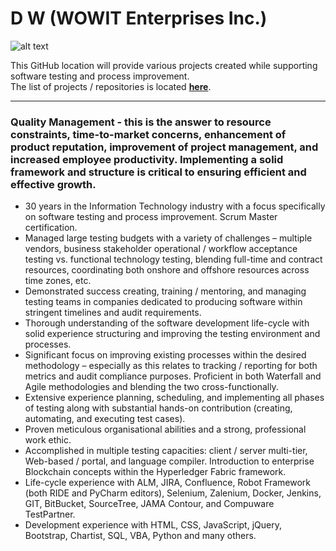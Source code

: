 # D W (WOWIT Enterprises Inc.)
![alt text](https://wowitinc.github.io/images/wowit.jpg "WOWIT Enterprises Inc.")

This GitHub location will provide various projects created while supporting software testing and process improvement.  
The list of projects / repositories is located **[here](https://github.com/wowitinc)**.

---
### Quality Management - this is the answer to resource constraints, time-to-market concerns, enhancement of product reputation, improvement of project management, and increased employee productivity.  Implementing a solid framework and structure is critical to ensuring efficient and effective growth.

* 30 years in the Information Technology industry with a focus specifically on software testing and process improvement.  Scrum Master certification.
* Managed large testing budgets with a variety of challenges – multiple vendors, business stakeholder operational / workflow acceptance testing vs. functional technology testing, blending full-time and contract resources, coordinating both onshore and offshore resources across time zones, etc.
* Demonstrated success creating, training / mentoring, and managing testing teams in companies dedicated to producing software within stringent timelines and audit requirements.
* Thorough understanding of the software development life-cycle with solid experience structuring and improving the testing environment and processes.
* Significant focus on improving existing processes within the desired methodology – especially as this relates to tracking / reporting for both metrics and audit compliance purposes.  Proficient in both Waterfall and Agile methodologies and blending the two cross-functionally.
* Extensive experience planning, scheduling, and implementing all phases of testing along with substantial hands-on contribution (creating, automating, and executing test cases). 
* Proven meticulous organisational abilities and a strong, professional work ethic.
* Accomplished in multiple testing capacities: client / server multi-tier, Web-based / portal, and language compiler.  Introduction to enterprise Blockchain concepts within the Hyperledger Fabric framework.
* Life-cycle experience with ALM, JIRA, Confluence, Robot Framework (both RIDE and PyCharm editors), Selenium, Zalenium, Docker, Jenkins, GIT, BitBucket, SourceTree, JAMA Contour, and Compuware TestPartner.
* Development experience with HTML, CSS, JavaScript, jQuery, Bootstrap, Chartist, SQL, VBA, Python and many others.
